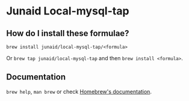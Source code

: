 # Junaid Local-mysql-tap

## How do I install these formulae?
`brew install junaid/local-mysql-tap/<formula>`

Or `brew tap junaid/local-mysql-tap` and then `brew install <formula>`.

## Documentation
`brew help`, `man brew` or check [Homebrew's documentation](https://docs.brew.sh).
